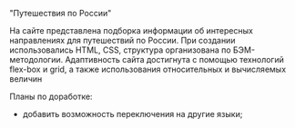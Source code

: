"Путешествия по России"

На сайте представлена подборка информации об интересных направлениях для путешествий по России. При создании использовались HTML, CSS, структура организована по БЭМ-методологии. Адаптивность сайта достигнута с помощью технологий flex-box и grid, а также использования относительных и вычисляемых величин

Планы по доработке:
- добавить возможность переключения на другие языки;

